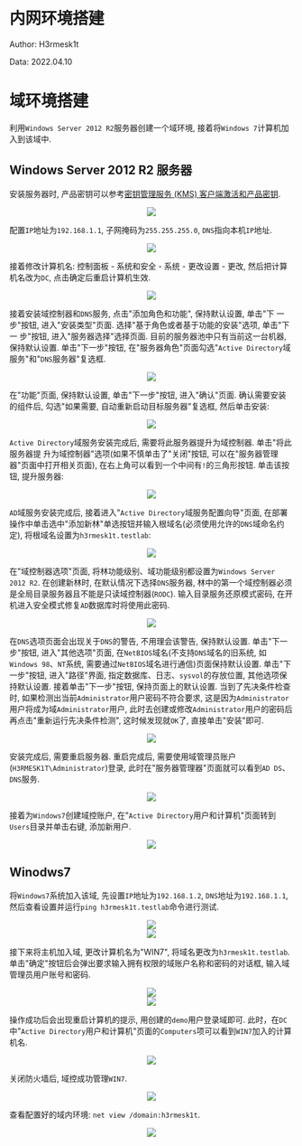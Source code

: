 # 内网环境搭建

Author: H3rmesk1t

Data: 2022.04.10

# 域环境搭建
利用`Windows Server 2012 R2`服务器创建一个域环境, 接着将`Windows 7`计算机加入到该域中.

## Windows Server 2012 R2 服务器
安装服务器时, 产品密钥可以参考[密钥管理服务 (KMS) 客户端激活和产品密钥](https://docs.microsoft.com/zh-cn/windows-server/get-started/kms-client-activation-keys).

<div align=center><img src="./images/5.png"></div>

配置`IP`地址为`192.168.1.1`, 子网掩码为`255.255.255.0`, `DNS`指向本机`IP`地址.

<div align=center><img src="./images/6.png"></div>

接着修改计算机名: 控制面板 - 系统和安全 - 系统 - 更改设置 - 更改, 然后把计算机名改为`DC`, 点击确定后重启计算机生效.

<div align=center><img src="./images/7.png"></div>

接着安装域控制器和`DNS`服务, 点击"添加角色和功能", 保持默认设置, 单击"下 一步"按钮, 进入"安装类型"页面. 选择"基于角色或者基于功能的安装"选项, 单击"下一 步"按钮, 进入"服务器选择"选择页面. 目前的服务器池中只有当前这一台机器, 保持默认设置. 单击"下一步"按钮, 在"服务器角色"页面勾选"`Active Directory`域服务"和"`DNS`服务器"复选框.

<div align=center><img src="./images/8.png"></div>

在"功能"页面, 保持默认设置, 单击"下一步"按钮, 进入"确认"页面. 确认需要安装 的组件后, 勾选"如果需要, 自动重新启动目标服务器"复选框, 然后单击安装:

<div align=center><img src="./images/9.png"></div>

`Active Directory`域服务安装完成后, 需要将此服务器提升为域控制器. 单击"将此服务器提 升为域控制器"选项(如果不慎单击了"关闭"按钮, 可以在"服务器管理器"页面中打开相关页面), 在右上角可以看到一个中间有`!`的三角形按钮. 单击该按钮, 提升服务器:

<div align=center><img src="./images/10.png"></div>

`AD`域服务安装完成后, 接着进入"`Active Directory`域服务配置向导"页面, 在部署操作中单击选中"添加新林"单选按钮并输入根域名(必须使用允许的`DNS`域命名约定), 将根域名设置为`h3rmesk1t.testlab`:

<div align=center><img src="./images/11.png"></div>

在"域控制器选项"页面, 将林功能级别、域功能级别都设置为`Windows Server 2012 R2`. 在创建新林时, 在默认情况下选择`DNS`服务器, 林中的第一个域控制器必须是全局目录服务器且不能是只读域控制器(`RODC`). 输入目录服务还原模式密码, 在开机进入安全模式修复`AD`数据库时将使用此密码.

<div align=center><img src="./images/12.png"></div>

在`DNS`选项页面会出现关于`DNS`的警告, 不用理会该警告, 保持默认设置. 单击"下一步"按钮, 进入"其他选项"页面, 在`NetBIOS`域名(不支持`DNS`域名的旧系统, 如`Windows 98`、`NT`系统, 需要通过`NetBIOS`域名进行通信)页面保持默认设置. 单击"下一步"按钮, 进入"路径"界面, 指定数据库、日志、`sysvol`的存放位置, 其他选项保持默认设置. 接着单击"下一步"按钮, 保持页面上的默认设置. 当到了先决条件检查时, 如果检测出当前`Administrator`用户密码不符合要求, 这是因为`Administrator`用户将成为域`Administrator`用户, 此时去创建或修改`Administrator`用户的密码后再点击"重新运行先决条件检测", 这时候发现就`OK`了, 直接单击"安装"即可.

<div align=center><img src="./images/13.png"></div>

安装完成后, 需要重启服务器. 重启完成后, 需要使用域管理员账户(`H3RMESK1T\Administrator`)登录, 此时在"服务器管理器"页面就可以看到`AD DS`、`DNS`服务.

<div align=center><img src="./images/14.png"></div>

接着为`Windows7`创建域控账户, 在"`Active Directory`用户和计算机"页面转到`Users`目录并单击右键, 添加新用户.

<div align=center><img src="./images/15.png"></div>

## Winodws7
将`Windows7`系统加入该域, 先设置`IP`地址为`192.168.1.2`, `DNS`地址为`192.168.1.1`, 然后查看设置并运行`ping h3rmesk1t.testlab`命令进行测试.

<div align=center><img src="./images/16.png"></div>

<div align=center><img src="./images/17.png"></div>

接下来将主机加入域, 更改计算机名为"WIN7", 将域名更改为`h3rmesk1t.testlab`. 单击"确定"按钮后会弹出要求输入拥有权限的域账户名称和密码的对话框, 输入域管理员用户账号和密码.

<div align=center><img src="./images/18.png"></div>

<div align=center><img src="./images/19.png"></div>

操作成功后会出现重启计算机的提示, 用创建的`demo`用户登录域即可. 此时，在`DC`中"`Active Directory`用户和计算机"页面的`Computers`项可以看到`WIN7`加入的计算机名.

<div align=center><img src="./images/20.png"></div>

关闭防火墙后, 域控成功管理`WIN7`.

<div align=center><img src="./images/21.png"></div>

查看配置好的域内环境: `net view /domain:h3rmesk1t`.

<div align=center><img src="./images/22.png"></div>